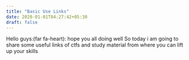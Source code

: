 ```yaml
---
title: "Basic Use Links"
date: 2020-01-01T04:27:42+05:30
draft: false
---
```

 

Hello guys:(far fa-heart): hope you all doing well 
So today i am going to share some useful links of ctfs and study material from where you can lift up your skills

